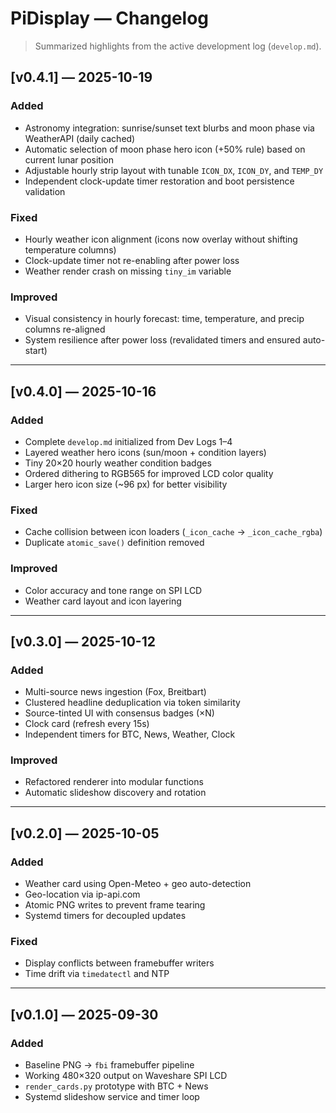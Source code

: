 # PiDisplay — Changelog

> Summarized highlights from the active development log (`develop.md`).

## [v0.4.1] — 2025-10-19
### Added
- Astronomy integration: sunrise/sunset text blurbs and moon phase via WeatherAPI (daily cached)
- Automatic selection of moon phase hero icon (+50% rule) based on current lunar position
- Adjustable hourly strip layout with tunable `ICON_DX`, `ICON_DY`, and `TEMP_DY`
- Independent clock-update timer restoration and boot persistence validation

### Fixed
- Hourly weather icon alignment (icons now overlay without shifting temperature columns)
- Clock-update timer not re-enabling after power loss
- Weather render crash on missing `tiny_im` variable

### Improved
- Visual consistency in hourly forecast: time, temperature, and precip columns re-aligned
- System resilience after power loss (revalidated timers and ensured auto-start)

---

## [v0.4.0] — 2025-10-16
### Added
- Complete `develop.md` initialized from Dev Logs 1–4  
- Layered weather hero icons (sun/moon + condition layers)
- Tiny 20×20 hourly weather condition badges
- Ordered dithering to RGB565 for improved LCD color quality
- Larger hero icon size (~96 px) for better visibility

### Fixed
- Cache collision between icon loaders (`_icon_cache` → `_icon_cache_rgba`)
- Duplicate `atomic_save()` definition removed

### Improved
- Color accuracy and tone range on SPI LCD
- Weather card layout and icon layering

---

## [v0.3.0] — 2025-10-12
### Added
- Multi-source news ingestion (Fox, Breitbart)
- Clustered headline deduplication via token similarity
- Source-tinted UI with consensus badges (×N)
- Clock card (refresh every 15s)
- Independent timers for BTC, News, Weather, Clock

### Improved
- Refactored renderer into modular functions
- Automatic slideshow discovery and rotation

---

## [v0.2.0] — 2025-10-05
### Added
- Weather card using Open-Meteo + geo auto-detection
- Geo-location via ip-api.com
- Atomic PNG writes to prevent frame tearing
- Systemd timers for decoupled updates

### Fixed
- Display conflicts between framebuffer writers
- Time drift via `timedatectl` and NTP

---

## [v0.1.0] — 2025-09-30
### Added
- Baseline PNG → `fbi` framebuffer pipeline
- Working 480×320 output on Waveshare SPI LCD
- `render_cards.py` prototype with BTC + News
- Systemd slideshow service and timer loop
